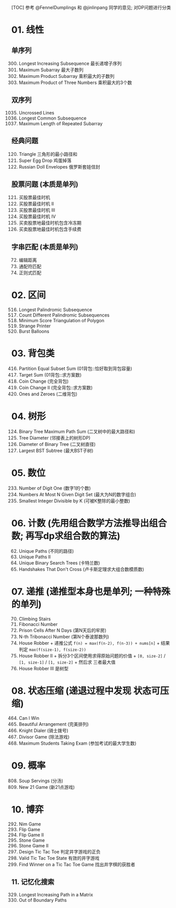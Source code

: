 [TOC]
参考 @FennelDumplings 和 @jinlinpang 同学的意见; 对DP问题进行分类

# 01. 线性
## 单序列
00300. Longest Increasing Subsequence 最长递增子序列
00053. Maximum Subarray 最大子数列
00152. Maximum Product Subarray  乘积最大的子数列
00628. Maximum Product of Three Numbers 乘积最大的3个数

## 双序列
01035. Uncrossed Lines
01143. Longest Common Subsequence
00718. Maximum Length of Repeated Subarray

## 经典问题
00120. Triangle 三角形的最小路径和
00887. Super Egg Drop 鸡蛋掉落
00354. Russian Doll Envelopes 俄罗斯套娃信封

## 股票问题 (本质是单列)
00121. 买股票最佳时机
00122. 买股票最佳时机 II
00123. 买股票最佳时机 III
00188. 买股票最佳时机 IV
00309. 买卖股票地最佳时机包含冷冻期
00714. 买卖股票地最佳时机包含手续费

## 字串匹配 (本质是单列)
00072. 编辑距离
00044. 通配符匹配
00010. 正则式匹配


# 02. 区间
00516. Longest Palindromic Subsequence
00730. Count Different Palindromic Subsequences
01039. Minimum Score Triangulation of Polygon
00664. Strange Printer
00312. Burst Balloons

# 03. 背包类
00416. Partition Equal Subset Sum (01背包::恰好取到背包容量)
00494. Target Sum (01背包::求方案数)
00322. Coin Change (完全背包)
00518. Coin Change II (完全背包::求方案数)
00474. Ones and Zeroes (二维背包)

# 04. 树形
00124. Binary Tree Maximum Path Sum  (二叉树中的最大路径和)
01245. Tree Diameter           (邻接表上的树形DP)
00543. Diameter of Binary Tree (二叉树直径)
00333. Largest BST Subtree     (最大BST子树)

# 05. 数位
00233. Number of Digit One    (数字1的个数)
00902. Numbers At Most N Given Digit Set (最大为N的数字组合)
01015. Smallest Integer Divisible by K (可被K整除的最小整数)

# 06. 计数 (先用组合数学方法推导出组合数; 再写dp求组合数的算法)
00062. Unique Paths  (不同的路径)
00063. Unique Paths II  
00096. Unique Binary Search Trees  (卡特兰数)
01259. Handshakes That Don't Cross (卢卡斯定理求大组合数模质数)

# 07. 递推 (递推型本身也是单列; 一种特殊的单列)
00070. Climbing Stairs
00509. Fibonacci Number
00957. Prison Cells After N Days (第N天后的牢房)
01137. N-th Tribonacci Number  (第N个泰波那数列)
00198. House Robber
    + 递推公式 `f(n) = max(f(n-2), f(n-3)) + nums[n]`
    + 结果判定 `max(f(size-1), f(size-2))`
00213. House Robber II
    + 拆分3个区间使用求得原始问题的价值
    + `[0, size-2]` / `[1, size-1]` / `[1, size-2]`
    + 然后求 三者最大值
00337. House Robber III 是树型

# 08. 状态压缩 (递退过程中发现 状态可压缩)
00464. Can I Win
00526. Beautiful Arrangement   (完美排列)
00935. Knight Dialer           (骑士拨号)
01025. Divisor Game            (除法游戏)
01349. Maximum Students Taking Exam (参加考试的最大学生数)


# 09. 概率
00808. Soup Servings (分汤)
00837. New 21 Game (新21点游戏)

# 10. 博弈
00292. Nim Game
00293. Flip Game
00294. Flip Game II
00877. Stone Game
01140. Stone Game II
00348. Design Tic Tac Toe      判定井字游戏的正负
00794. Valid Tic Tac Toe State 有效的井字游戏
01275. Find Winner on a Tic Tac Toe Game 找出井字棋的获胜者

## 11. 记忆化搜索
00329. Longest Increasing Path in a Matrix
00576. Out of Boundary Paths